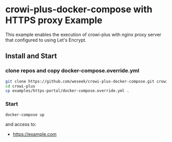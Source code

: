 crowi-plus-docker-compose with HTTPS proxy Example
===================================================

This example enables the execution of crowi-plus with nginx proxy server that configured to using Let's Encrypt.

Install and Start
------------------

### clone repos and copy docker-compose.override.yml

```bash
git clone https://github.com/weseek/crowi-plus-docker-compose.git crowi-plus
cd crowi-plus
cp examples/https-portal/docker-compose.override.yml .
```

### Start

```bash
docker-compose up
```

and access to:

* https://example.com

